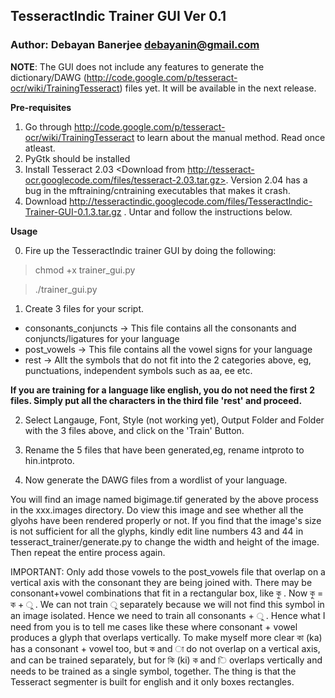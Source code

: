 ## TesseractIndic Trainer GUI Ver 0.1 ##

### Author: Debayan Banerjee <debayanin@gmail.com> ###

**NOTE**: The GUI does not include any features to generate the dictionary/DAWG (http://code.google.com/p/tesseract-ocr/wiki/TrainingTesseract) files yet. It will be available in the next release.


**Pre-requisites**


  1. Go through http://code.google.com/p/tesseract-ocr/wiki/TrainingTesseract to learn about the manual method. Read once atleast.
  1. PyGtk should be installed
  1. Install Tesseract 2.03 <Download from http://tesseract-ocr.googlecode.com/files/tesseract-2.03.tar.gz>. Version 2.04 has a bug in the mftraining/cntraining executables that makes it crash.
  1. Download http://tesseractindic.googlecode.com/files/TesseractIndic-Trainer-GUI-0.1.3.tar.gz . Untar and follow the instructions below.

**Usage**

0) Fire up the TesseractIndic trainer GUI by doing the following:

> chmod +x trainer\_gui.py

> ./trainer\_gui.py


1) Create 3 files for your script.
  * consonants\_conjuncts -> This file contains all the consonants and conjuncts/ligatures for your language
  * post\_vowels -> This file contains all the vowel signs for your language
  * rest -> Allt the symbols that do not fit into the 2 categories above, eg, punctuations, independent symbols such as aa, ee etc.

**If you are training for a language like english, you do not need the first 2 files. Simply put all the characters in the third file 'rest'  and proceed.**

2) Select Langauge, Font, Style (not working yet), Output Folder and Folder with the 3 files above, and click on the 'Train' Button.

3) Rename the 5 files that have been generated,eg, rename intproto to hin.intproto.

4) Now generate the DAWG files from a wordlist of your language.

You will find an image named bigimage.tif generated by the above process in the xxx.images directory. Do view this image and see whether all the glyohs have been rendered properly or not. If you find that the image's size is not sufficient for all the glyphs, kindly edit line numbers 43 and 44 in tesseract\_trainer/generate.py to change the width and height of the image. Then repeat the entire process again.

IMPORTANT: Only add those vowels to the post\_vowels file that overlap on a vertical axis with the consonant they are being joined with.
There may be consonant+vowel combinations that fit in a rectangular box, like কু <means ku in bengali>. Now কু = ক + ু .
We can not train ু separately because we will not find this symbol in an image isolated. Hence we need to train all consonants + ু . Hence what I need from you is to tell me cases like these where consonant + vowel produces a glyph that overlaps vertically. To make myself more clear কা (ka) has a consonant + vowel too, but ক and া do not overlap on a vertical axis, and can be trained separately, but for কি (ki) ক and ি overlaps vertically and needs to be trained as a single symbol, together. The thing is that the Tesseract segmenter is built for english and it only boxes rectangles.